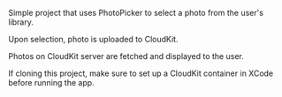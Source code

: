 Simple project that uses PhotoPicker to select a photo from the user's library. 

Upon selection, photo is uploaded to CloudKit.

Photos on CloudKit server are fetched and displayed to the user.

If cloning this project, make sure to set up a CloudKit container in XCode before running the app.
